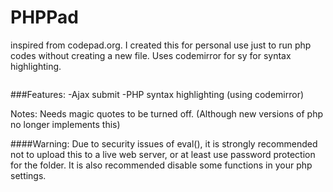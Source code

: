 PHPPad
======

inspired from codepad.org. I created this for personal use just to run php codes without creating a new file. Uses codemirror for sy for syntax highlighting. 

<a href="http://imgur.com/4FF9wdm"><img src="http://i.imgur.com/4FF9wdm.jpg" alt="" title="Hosted by imgur.com" /></a>

###Features:
-Ajax submit
-PHP syntax highlighting (using codemirror)


Notes:
Needs magic quotes to be turned off. (Although new versions of php no longer implements this)

####Warning:
Due to security issues of eval(), it is strongly recommended not to upload this to a live web server, or at least use password protection for the folder. It is also recommended disable some functions in your php settings.



